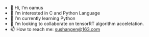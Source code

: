 - 👋 Hi, I’m oamus
- 👀 I’m interested in C and Python Language
- 🌱 I’m currently learning Python
- 💞️ I’m looking to collaborate on tensorRT algorithm acceletation.
- 📫 How to reach me: sushangen@163.com

<!---
oamus/oamus is a ✨ special ✨ repository because its `README.md` (this file) appears on your GitHub profile.
You can click the Preview link to take a look at your changes.
--->

